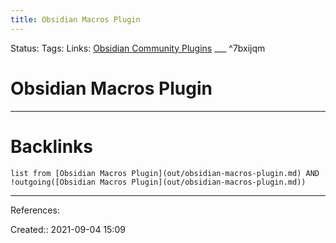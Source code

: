 ```yaml
---
title: Obsidian Macros Plugin
---
```

Status: 
Tags: 
Links: [Obsidian Community Plugins](out/obsidian-community-plugins.md)
___ ^7bxijqm
# Obsidian Macros Plugin

___
# Backlinks
```dataview
list from [Obsidian Macros Plugin](out/obsidian-macros-plugin.md) AND !outgoing([Obsidian Macros Plugin](out/obsidian-macros-plugin.md))
```
___
References:

Created:: 2021-09-04 15:09
